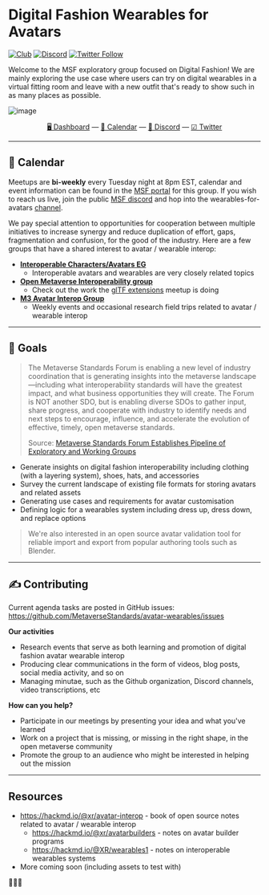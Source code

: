 # Digital Fashion Wearables for Avatars

[![Club](https://img.shields.io/badge/project%20type-club-ff69b4)](https://project-types.github.io/#club)
[![Discord](https://img.shields.io/discord/770382203782692945?label=Discord&logo=Discord)](https://discord.gg/MVsqBDNn)
[![Twitter Follow](https://img.shields.io/twitter/follow/metaverse_forum)](https://twitter.com/metaverse_forum)

Welcome to the MSF exploratory group focused on Digital Fashion! We are mainly exploring the use case where users can try on digital wearables in a virtual fitting room and leave with a new outfit that's ready to show such in as many places as possible.

![image](https://user-images.githubusercontent.com/32600939/221760056-e346fd09-3d5a-4257-8237-665c94140397.png)
<div align="center">
  <a href="https://portal.metaverse-standards.org/wg/Fashion_Wearables/dashboard">🖥 Dashboard</a>
  &mdash;
  <a href="https://portal.metaverse-standards.org/wg/Fashion_Wearables/Calendar">📅 Calendar</a>
  &mdash;
  <a href="https://discord.gg/MVsqBDNn">💬 Discord</a>
  &mdash;
  <a href="https://twitter.com/metaverse_forum">☑ Twitter</a>
</div>


---

## 📅 Calendar

Meetups are **bi-weekly** every Tuesday night at 8pm EST, calendar and event information can be found in the [MSF portal](https://portal.metaverse-standards.org/wg/Fashion_Wearables/dashboard) for this group. If you wish to reach us live, join the public [MSF discord](https://discord.gg/MVsqBDNn) and hop into the wearables-for-avatars [channel](https://discord.com/channels/985632346386595930/1070722884173041765).

We pay special attention to opportunities for cooperation between multiple initiatives to increase synergy and reduce duplication of effort, gaps, fragmentation and confusion, for the good of the industry. Here are a few groups that have a shared interest to avatar / wearable interop:

- [**Interoperable Characters/Avatars EG**](https://portal.metaverse-standards.org/wg/Characters_Avatars/workgroup)
  - Interoperable avatars and wearables are very closely related topics
- [**Open Metaverse Interoperability group**](https://omigroup.org/)
  - Check out the work the [glTF extensions](https://github.com/omigroup/gltf-extensions) meetup is doing
- [**M3 Avatar Interop Group**](https://github.com/M3-org/avatar-interop)
  - Weekly events and occasional research field trips related to avatar / wearable interop



---

## 🥅 Goals


> The Metaverse Standards Forum is enabling a new level of industry coordination that is generating insights into the metaverse landscape—including what interoperability standards will have the greatest impact, and what business opportunities they will create. The Forum is NOT another SDO, but is enabling diverse SDOs to gather input, share progress, and cooperate with industry to identify needs and next steps to encourage, influence, and accelerate the evolution of effective, timely, open metaverse standards.
>
> Source: [Metaverse Standards Forum Establishes Pipeline of Exploratory and Working Groups](https://metaverse-standards.org/news/blog/metaverse-standards-forum-announces-first-approved-domain-groups/)

- Generate insights on digital fashion interoperability including clothing (with a layering system), shoes, hats, and accessories
- Survey the current landscape of existing file formats for storing avatars and related assets
- Generating use cases and requirements for avatar customisation
- Defining logic for a wearables system including dress up, dress down, and replace options

> We're also interested in an open source avatar validation tool for reliable import and export from popular authoring tools such as Blender.


---

## ✍ Contributing

Current agenda tasks are posted in GitHub issues: https://github.com/MetaverseStandards/avatar-wearables/issues


**Our activities**

- Research events that serve as both learning and promotion of digital fashion avatar wearable interop
- Producing clear communications in the form of videos, blog posts, social media activity, and so on
- Managing minutae, such as the Github organization, Discord channels, video transcriptions, etc


**How can you help?**

- Participate in our meetings by presenting your idea and what you've learned
- Work on a project that is missing, or missing in the right shape, in the open metaverse community
- Promote the group to an audience who might be interested in helping out the mission

---

## Resources

- https://hackmd.io/@xr/avatar-interop - book of open source notes related to avatar / wearable interop
  - https://hackmd.io/@xr/avatarbuilders - notes on avatar builder programs
  - https://hackmd.io/@XR/wearables1 - notes on interoperable wearables systems
- More coming soon (including assets to test with)


🕺🌌🕺
